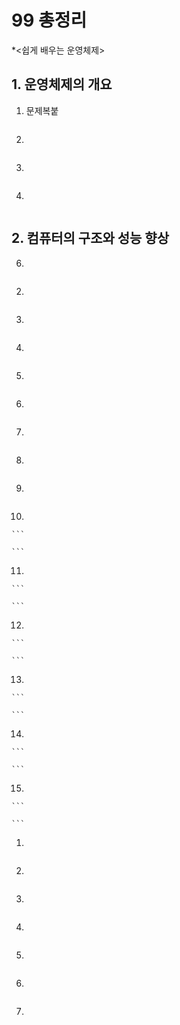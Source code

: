 # 99 총정리

*<쉽게 배우는 운영체제> 



## 1. 운영체제의 개요

1. 문제복붙

   ```
   
   ```

2. 

   ```
   
   ```

3. 

   ```
   
   ```

4. 

   ```
   
   ```

## 2. 컴퓨터의 구조와 성능 향상

6. 

   ```
   
   ```

2. 

   ```
   
   ```

3. 

   ```
   
   ```

4. 

   ```
   
   ```

5. 

   ```
   
   ```

6. 

   ```
   
   ```

7. 

   ```
   
   ```

8. 

   ```
   
   ```

9. 

   ```
   
   ```

10. 

    ```
    
    ```

11. 

    ```
    
    ```

12. 

    ```
    
    ```

13. 

    ```
    
    ```

14. 

    ```
    
    ```

15. 

    ```
    
    ```





1. 

   ```
   
   ```

2. 

   ```
   
   ```
   
3. 

   ```
   
   ```
   
4. 

   ```
   
   ```
   
5. 

   ```
   
   ```
   
6. 

   ```
   
   ```

7. 

   ```
   
